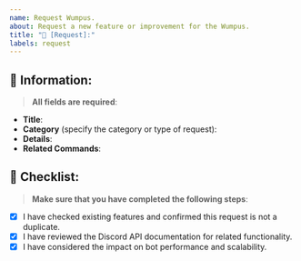 ```yaml
---
name: Request Wumpus.
about: Request a new feature or improvement for the Wumpus.
title: "🔔 [Request]:"
labels: request
---
```


## 🔎 Information:

> **All fields are required**:

- **Title**:
- **Category** (specify the category or type of request):
- **Details**:
- **Related Commands**:

## 📝 Checklist:

> **Make sure that you have completed the following steps**:

- [x] I have checked existing features and confirmed this request is not a duplicate.
- [x] I have reviewed the Discord API documentation for related functionality.
- [x] I have considered the impact on bot performance and scalability.